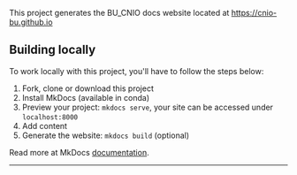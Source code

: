 This project generates the BU_CNIO docs website located at https://cnio-bu.github.io

## Building locally

To work locally with this project, you'll have to follow the steps below:

1. Fork, clone or download this project
1. Install MkDocs (available in conda)
1. Preview your project: `mkdocs serve`,
   your site can be accessed under `localhost:8000`
1. Add content
1. Generate the website: `mkdocs build` (optional)

Read more at MkDocs [documentation](https://www.mkdocs.org/).

---
